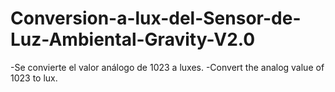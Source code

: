 # Conversion-a-lux-del-Sensor-de-Luz-Ambiental-Gravity-V2.0

-Se convierte el valor análogo de 1023 a luxes.
-Convert the analog value of 1023 to lux.



